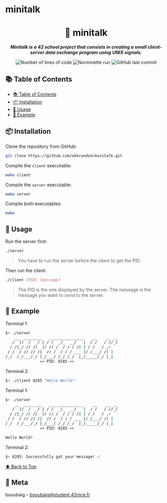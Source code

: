 # minitalk

<h1 align="center">📣 minitalk</h1>

<p align="center">
	<b><i>Minitalk is a 42 school project that consists in creating a small client-server data exchange program using UNIX signals.</i></b><br>
</p>

<p align="center">
	<img alt="Number of lines of code" src="https://img.shields.io/tokei/lines/github/okbrandon/minitalk?color=blueviolet"/>
	<img alt="Norminette run" src="https://github.com/okbrandon/minitalk/actions/workflows/42-norminette.yml/badge.svg"/>
	<img alt="GitHub last commit" src="https://img.shields.io/github/last-commit/okbrandon/minitalk"/>
</p>

## 📚 Table of Contents

- [📚 Table of Contents](#-table-of-contents)
- [📦 Installation](#-installation)
- [📝 Usage](#-usage)
- [📝 Example](#-example)

## 📦 Installation

Clone the repository from GitHub:
```sh
git clone https://github.com/okbrandon/minitalk.git
```

Compile the `client` executable:
```sh
make client
```

Compile the `server` executable:
```sh
make server
```

Compile both executables:
```sh
make
```

## 📝 Usage

Run the server first:
```sh
./server
```
> You have to run the server before the client to get the PID.

Then run the client:
```sh
./client [PID] [message]
```
> The PID is the one displayed by the server. The message is the message you want to send to the server.

## 📝 Example

Terminal 1:
```sh
$> ./server
    __  ________   _______________    __    __ __
   /  |/  /  _/ | / /  _/_  __/   |  / /   / //_/
  / /|_/ // //  |/ // /  / / / /| | / /   / ,<
 / /  / // // /|  // /  / / / ___ |/ /___/ /| |
/_/  /_/___/_/ |_/___/ /_/ /_/  |_/_____/_/ |_|
               »» PID: 8285 ««

```

Terminal 2:
```sh
$> ./client 8285 "Hello World!"
```

Terminal 1:
```sh
$> ./server
	__  ________   _______________    __    __ __
   /  |/  /  _/ | / /  _/_  __/   |  / /   / //_/
  / /|_/ // //  |/ // /  / / / /| | / /   / ,<
 / /  / // // /|  // /  / / / ___ |/ /___/ /| |
/_/  /_/___/_/ |_/___/ /_/ /_/  |_/_____/_/ |_|
			   »» PID: 8285 ««

Hello World!
```

Terminal 2:
```sh
$> 8285: Successfully got your message! ✅
```

[⬆ Back to Top](#-table-of-contents)

## 📝 Meta

bsoubaig – bsoubaig@student.42nice.fr